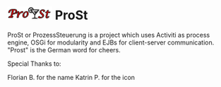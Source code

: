 ![ProSt Icon](Logo.png "ProSt")
ProSt
=====

ProSt or ProzessSteuerung is a project which uses Activiti as process engine, OSGi for modularity and EJBs for client-server communication. "Prost" is the German word for cheers.

Special Thanks to:

Florian B. for the name
Katrin P. for the icon
